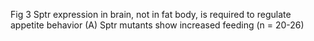 Fig 3 Sptr expression in brain, not in fat body, is required to regulate appetite behavior
(A) Sptr mutants show increased feeding (n = 20-26)